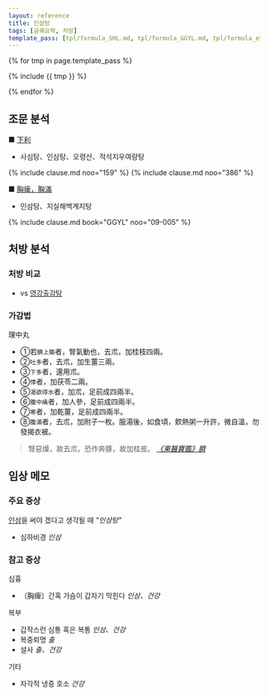```yaml
---
layout: reference
title: 인삼탕
tags: [금궤요략, 처방]
template_pass: [tpl/formula_SHL.md, tpl/formula_GGYL.md, tpl/formula_etc.md]
---
```


{% for tmp in page.template_pass %}

{% include {{ tmp }} %}

{% endfor %}

## 조문 분석

■ [下利]({{site.sympurl}}/하리)
* 사심탕、인삼탕、오령산、적석지우여량탕

{% include clause.md noo="159" %}
{% include clause.md noo="386" %}

■ [胸痺，胸滿]({{site.sympurl}}/흉비)
* 인삼탕、지실해백계지탕

{% include clause.md book="GGYL" noo="09-005" %}

## 처방 분석

### 처방 비교

* vs [영강출감탕]({{site.formulaurl}}/영강출감탕)

### 가감법

理中丸
* ①若`臍上築`者，腎氣動也，去朮，加桂枝四兩。
* ②`吐多`者，去朮，加生薑三兩。
* ③`下多`者，還用朮。
* ④`悸`者，加茯苓二兩。
* ⑤`渴欲得水`者，加朮，足前成四兩半。
* ⑥`腹中痛`者，加人參，足前成四兩半。
* ⑦`寒`者，加乾薑，足前成四兩半。
* ⑧`腹滿`者，去朮，加附子一枚。服湯後，如食頃，飮熱粥一升許，微自溫，勿發揭衣被。

> 腎惡燥，故去朮，恐作奔豚，故加桂皮。 _[《東醫寶鑑》臍](https://mediclassics.kr/books/8/volume/7#content_856)_


## 임상 메모


### 주요 증상

[인삼]({{site.herburl}}/인삼)을 써야 겠다고 생각될 때 _"인삼탕"_
* 심하비경 _인삼_

### 참고 증상

심흉
* 〔胸痺〕간혹 가슴이 갑자기 막힌다 _인삼、건강_

복부
* 갑작스런 심통 혹은 복통 _인삼、건강_
* 복중뢰명 _출_
* 설사 _출、건강_

기타
* 자각적 냉증 호소 _건강_
